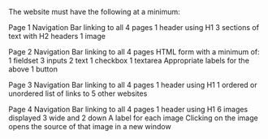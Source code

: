 The website must have the following at a minimum:

Page 1
    Navigation Bar linking to all 4 pages
    1 header using H1
    3 sections of text with H2 headers
    1 image

Page 2
    Navigation Bar linking to all 4 pages
    HTML form with a minimum of:
        1 fieldset
        3 inputs
            2 text
            1 checkbox
        1 textarea
        Appropriate labels for the above
        1 button

Page 3
    Navigation Bar linking to all 4 pages
    1 header using H1
    1 ordered or unordered list of links to 5 other websites

Page 4
Navigation Bar linking to all 4 pages
    1 header using H1
    6 images displayed 3 wide and 2 down
        A label for each image
        Clicking on the image opens the source of that image in a new window
